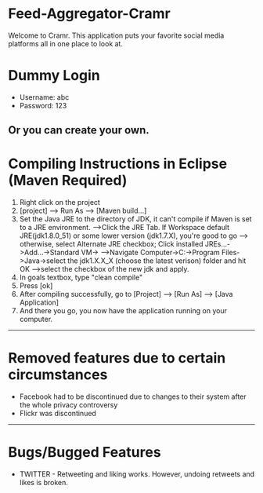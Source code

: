 # Feed-Aggregator-Cramr
Welcome to Cramr. This application puts your favorite social media platforms all in one place to look at.

# Dummy Login
- Username: abc
- Password: 123

Or you can create your own.
-----------------------------------------------------
# Compiling Instructions in Eclipse (Maven Required)
1. Right click on the project
2. [project] --> Run As --> [Maven build...]
3. Set the Java JRE to the directory of JDK, it can't compile if Maven is set to a JRE environment.
      -->Click the JRE Tab. If Workspace default JRE(jdk1.8.0_51) or some lower version (jdk1.7.X), you're good to go
          --> otherwise, select Alternate JRE checkbox; Click installed JREs...->Add...->Standard VM->
              -->Navigate Computer->C:->Program Files->Java->select the jdk1.X.X_X (choose the latest verison) folder and hit OK
                -->select the checkbox of the new jdk and apply.
4. In goals textbox, type "clean compile"
5. Press [ok]
6. After compiling successfully, go to [Project] --> [Run As] --> [Java Application]
7. And there you go, you now have the application running on your computer.
--------------------------------------------------------
# Removed features due to certain circumstances
- Facebook had to be discontinued due to changes to their system after the whole privacy controversy
- Flickr was discontinued
--------------------------------------------------------
# Bugs/Bugged Features
- TWITTER - Retweeting and liking works. However, undoing retweets and likes is broken.
